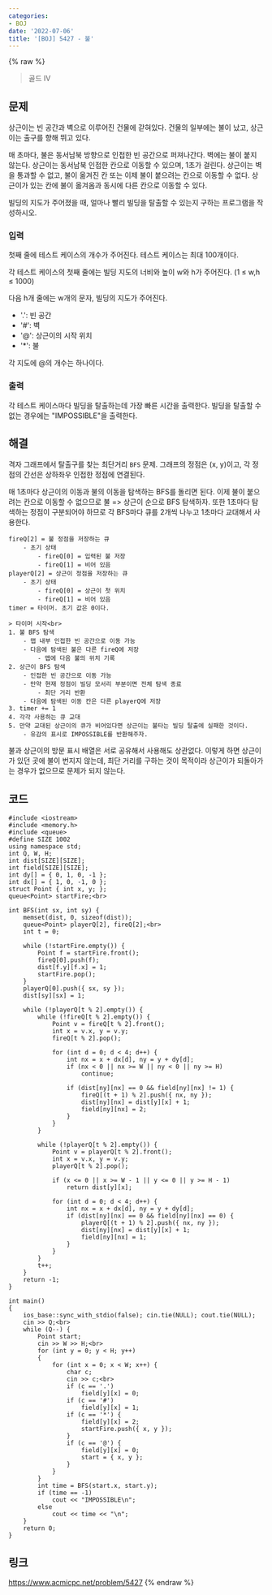 ```yaml
---
categories:
- BOJ
date: '2022-07-06'
title: '[BOJ] 5427 - 불'
---
```


{% raw %}
> 골드 IV<br>

## 문제
상근이는 빈 공간과 벽으로 이루어진 건물에 갇혀있다. 건물의 일부에는 불이 났고, 상근이는 출구를 향해 뛰고 있다.

매 초마다, 불은 동서남북 방향으로 인접한 빈 공간으로 퍼져나간다. 벽에는 불이 붙지 않는다. 상근이는 동서남북 인접한 칸으로 이동할 수 있으며, 1초가 걸린다. 상근이는 벽을 통과할 수 없고, 불이 옮겨진 칸 또는 이제 불이 붙으려는 칸으로 이동할 수 없다. 상근이가 있는 칸에 불이 옮겨옴과 동시에 다른 칸으로 이동할 수 있다.

빌딩의 지도가 주어졌을 때, 얼마나 빨리 빌딩을 탈출할 수 있는지 구하는 프로그램을 작성하시오.

### 입력
첫째 줄에 테스트 케이스의 개수가 주어진다. 테스트 케이스는 최대 100개이다.

각 테스트 케이스의 첫째 줄에는 빌딩 지도의 너비와 높이 w와 h가 주어진다. (1 ≤ w,h ≤ 1000)

다음 h개 줄에는 w개의 문자, 빌딩의 지도가 주어진다.

-   '.': 빈 공간
-   '#': 벽
-   '@': 상근이의 시작 위치
-   '*': 불

각 지도에 @의 개수는 하나이다.

### 출력
각 테스트 케이스마다 빌딩을 탈출하는데 가장 빠른 시간을 출력한다. 빌딩을 탈출할 수 없는 경우에는 "IMPOSSIBLE"을 출력한다.

## 해결
격자 그래프에서 탈출구를 찾는 최단거리 `BFS` 문제. 그래프의 정점은 (x, y)이고, 각 정점의 간선은 상하좌우 인접한 정점에 연결된다.

매 1초마다 상근이의 이동과 불의 이동을 탐색하는 BFS를 돌리면 된다. 이제 불이 붙으려는 칸으로 이동할 수 없으므로 불 => 상근이 순으로 BFS 탐색하자. 또한 1초마다 탐색하는 정점이 구분되어야 하므로 각 BFS마다 큐를 2개씩 나누고 1초마다 교대해서 사용한다.<br>
```
fireQ[2] = 불 정점을 저장하는 큐
	- 초기 상태
		- fireQ[0] = 입력된 불 저장
		- fireQ[1] = 비어 있음
playerQ[2] = 상근이 정점을 저장하는 큐
	- 초기 상태
		- fireQ[0] = 상근이 첫 위치
		- fireQ[1] = 비어 있음
timer = 타이머. 초기 값은 0이다.

> 타이머 시작<br>
1. 불 BFS 탐색
	- 맵 내부 인접한 빈 공간으로 이동 가능
	- 다음에 탐색된 불은 다른 fireQ에 저장
		- 맵에 다음 불의 위치 기록
2. 상근이 BFS 탐색
	- 인접한 빈 공간으로 이동 가능 
	- 만약 현재 정점이 빌딩 모서리 부분이면 전체 탐색 종료
		- 최단 거리 반환
	- 다음에 탐색된 이동 칸은 다른 playerQ에 저장
3. timer += 1
4. 각각 사용하는 큐 교대
5. 만약 교대된 상근이의 큐가 비어있다면 상근이는 불타는 빌딩 탈출에 실패한 것이다.
	- 유감의 표시로 IMPOSSIBLE를 반환해주자.
```
불과 상근이의 방문 표시 배열은 서로 공유해서 사용해도 상관없다. 이렇게 하면 상근이가 있던 곳에 불이 번지지 않는데, 최단 거리를 구하는 것이 목적이라 상근이가 되돌아가는 경우가 없으므로 문제가 되지 않는다.

## 코드
```
#include <iostream>
#include <memory.h>
#include <queue>
#define SIZE 1002
using namespace std;
int Q, W, H;
int dist[SIZE][SIZE];
int field[SIZE][SIZE];
int dy[] = { 0, 1, 0, -1 };
int dx[] = { 1, 0, -1, 0 };
struct Point { int x, y; };
queue<Point> startFire;<br>

int BFS(int sx, int sy) {
	memset(dist, 0, sizeof(dist));
	queue<Point> playerQ[2], fireQ[2];<br>
	int t = 0;

	while (!startFire.empty()) {
		Point f = startFire.front();
		fireQ[0].push(f);
		dist[f.y][f.x] = 1;
		startFire.pop();
	}
	playerQ[0].push({ sx, sy });
	dist[sy][sx] = 1;

	while (!playerQ[t % 2].empty()) {
		while (!fireQ[t % 2].empty()) {
			Point v = fireQ[t % 2].front();
			int x = v.x, y = v.y;
			fireQ[t % 2].pop();

			for (int d = 0; d < 4; d++) {
				int nx = x + dx[d], ny = y + dy[d];
				if (nx < 0 || nx >= W || ny < 0 || ny >= H)
					continue;

				if (dist[ny][nx] == 0 && field[ny][nx] != 1) {
					fireQ[(t + 1) % 2].push({ nx, ny });
					dist[ny][nx] = dist[y][x] + 1;
					field[ny][nx] = 2;
				}
			}
		}

		while (!playerQ[t % 2].empty()) {
			Point v = playerQ[t % 2].front();
			int x = v.x, y = v.y;
			playerQ[t % 2].pop();

			if (x <= 0 || x >= W - 1 || y <= 0 || y >= H - 1)
				return dist[y][x];

			for (int d = 0; d < 4; d++) {
				int nx = x + dx[d], ny = y + dy[d];
				if (dist[ny][nx] == 0 && field[ny][nx] == 0) {
					playerQ[(t + 1) % 2].push({ nx, ny });
					dist[ny][nx] = dist[y][x] + 1;
					field[ny][nx] = 1;
				}
			}
		}
		t++;
	}
	return -1;
}

int main()
{
	ios_base::sync_with_stdio(false); cin.tie(NULL); cout.tie(NULL);
	cin >> Q;<br>
	while (Q--) {
		Point start;
		cin >> W >> H;<br>
		for (int y = 0; y < H; y++)
		{
			for (int x = 0; x < W; x++) {
				char c;
				cin >> c;<br>
				if (c == '.')
					field[y][x] = 0;
				if (c == '#')
					field[y][x] = 1;
				if (c == '*') {
					field[y][x] = 2;
					startFire.push({ x, y });
				}
				if (c == '@') {
					field[y][x] = 0;
					start = { x, y };
				}
			}
		}
		int time = BFS(start.x, start.y);
		if (time == -1)
			cout << "IMPOSSIBLE\n";
		else
			cout << time << "\n";
	}
	return 0;
}
```

## 링크
https://www.acmicpc.net/problem/5427
{% endraw %}